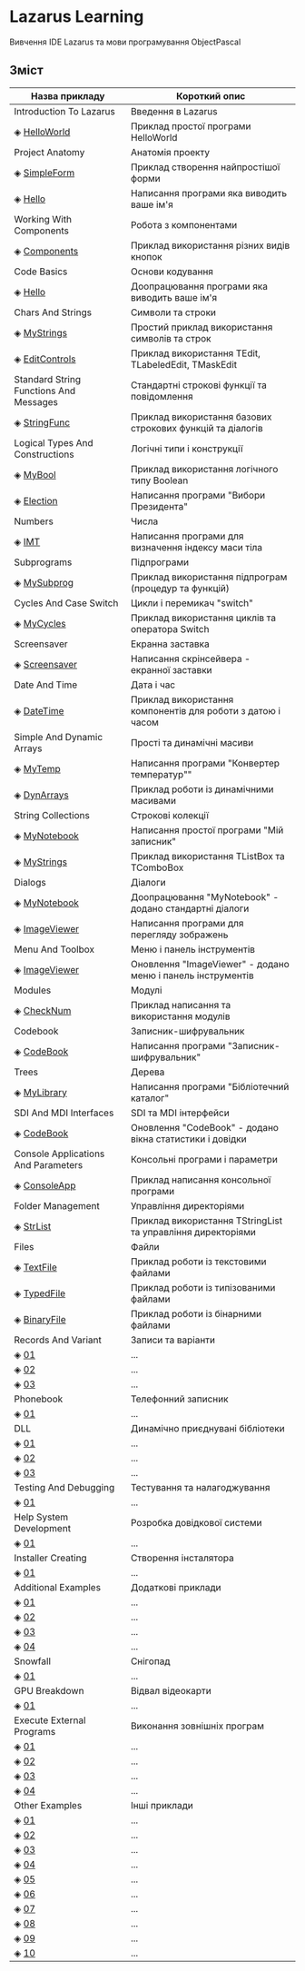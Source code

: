 # Lazarus Learning

Вивчення IDE Lazarus та мови програмування ObjectPascal

## Зміст

<table>
    <!-- Заголовок -->
    <thead>
        <tr>
            <th>Назва прикладу</th>
            <th>Короткий опис</th>
        </tr>
    </thead>
    <!-- Тіло таблиці -->
    <tbody align="left">
        <!-- Introduction To Lazarus -->
        <tr> <td>Introduction To Lazarus</td>
             <td>Введення в Lazarus</td> </tr>
        <tr> <td>&#9672; <a href="/01_Introduction_To_Lazarus/01">HelloWorld</a></td>
             <td>Приклад простої програми HelloWorld</td> </tr>
        <!-- Project Anatomy -->
        <tr> <td>Project Anatomy</td>
             <td>Анатомія проекту</td> </tr>
        <tr> <td>&#9672; <a href="/02_Project_Anatomy/01">SimpleForm</a></td>
             <td>Приклад створення найпростішої форми</td> </tr>
        <tr> <td>&#9672; <a href="/02_Project_Anatomy/02">Hello</a></td>
             <td>Написання програми яка виводить ваше ім'я</td> </tr>
        <!-- Working With Components -->
        <tr> <td>Working With Components</td>
             <td>Робота з компонентами</td> </tr>
        <tr> <td>&#9672; <a href="/03_Working_With_Components/01">Components</a></td>
             <td>Приклад використання різних видів кнопок</td> </tr>
        <!-- Code Basics -->
        <tr> <td>Code Basics</td>
             <td>Основи кодування</td> </tr>
        <tr> <td>&#9672; <a href="/04_Code_Basics/01">Hello</a></td>
             <td>Доопрацювання програми яка виводить ваше ім'я</td> </tr>
        <!-- Chars And Strings -->
        <tr> <td>Chars And Strings</td>
             <td>Символи та строки</td> </tr>
        <tr> <td>&#9672; <a href="/05_Chars_And_Strings/01">MyStrings</a></td>
             <td>Простий приклад використання символів та строк</td> </tr>
        <tr> <td>&#9672; <a href="/05_Chars_And_Strings/02">EditControls</a></td>
             <td>Приклад використання TEdit, TLabeledEdit, TMaskEdit</td> </tr>
        <!-- Standard String Functions And Messages -->
        <tr> <td>Standard String Functions And Messages</td>
             <td>Стандартні строкові функції та повідомлення</td> </tr>
        <tr> <td>&#9672; <a href="/06_Standard_String_Functions_And_Messages/01">StringFunc</a></td>
             <td>Приклад використання базових строкових функцій та діалогів</td> </tr>
        <!-- Logical Types And Constructions -->
        <tr> <td>Logical Types And Constructions</td>
             <td>Логічні типи і конструкції</td> </tr>
        <tr> <td>&#9672; <a href="/07_Logical_Types_And_Constructions/01">MyBool</a></td>
             <td>Приклад використання логічного типу Boolean</td> </tr>
        <tr> <td>&#9672; <a href="/07_Logical_Types_And_Constructions/02">Election</a></td>
             <td>Написання програми "Вибори Президента"</td> </tr>
        <!-- Numbers -->
        <tr> <td>Numbers</td>
             <td>Числа</td> </tr>
        <tr> <td>&#9672; <a href="/08_Numbers/01">IMT</a></td>
             <td>Написання програми для визначення індексу маси тіла</td> </tr>
        <!-- Subprograms -->
        <tr> <td>Subprograms</td>
             <td>Підпрограми</td> </tr>
        <tr> <td>&#9672; <a href="/09_Subprograms/01">MySubprog</a></td>
             <td>Приклад використання підпрограм (процедур та функцій)</td> </tr>
        <!-- Cycles And Case Switch -->
        <tr> <td>Cycles And Case Switch</td>
             <td>Цикли і перемикач "switch"</td> </tr>
        <tr> <td>&#9672; <a href="/10_Cycles_And_Case_Switch/01">MyCycles</a></td>
             <td>Приклад використання циклів та оператора Switch</td> </tr>
        <!-- Screensaver -->
        <tr> <td>Screensaver</td>
             <td>Екранна заставка</td> </tr>
        <tr> <td>&#9672; <a href="/11_Screensaver/01">Screensaver</a></td>
             <td>Написання скрінсейвера - екранної заставки</td> </tr>
        <!-- Date And Time -->
        <tr> <td>Date And Time</td>
             <td>Дата і час</td> </tr>
        <tr> <td>&#9672; <a href="/12_Date_And_Time/01">DateTime</a></td>
             <td>Приклад використання компонентів для роботи з датою і часом</td> </tr>
        <!-- Simple And Dynamic Arrays -->
        <tr> <td>Simple And Dynamic Arrays</td>
             <td>Прості та динамічні масиви</td> </tr>
        <tr> <td>&#9672; <a href="/13_Simple_And_Dynamic_Arrays/01">MyTemp</a></td>
             <td>Написання програми "Конвертер температур""</td> </tr>
        <tr> <td>&#9672; <a href="/13_Simple_And_Dynamic_Arrays/02">DynArrays</a></td>
             <td>Приклад роботи із динамічними масивами</td> </tr>
        <!-- String Collections -->
        <tr> <td>String Collections</td>
             <td>Строкові колекції</td> </tr>
        <tr> <td>&#9672; <a href="/14_String_Collections/01">MyNotebook</a></td>
             <td>Написання простої програми "Мій записник"</td> </tr>
        <tr> <td>&#9672; <a href="/14_String_Collections/02">MyStrings</a></td>
             <td>Приклад використання TListBox та TComboBox</td> </tr>
        <!-- Dialogs -->
        <tr> <td>Dialogs</td>
             <td>Діалоги</td> </tr>
        <tr> <td>&#9672; <a href="/15_Dialogs/01">MyNotebook</a></td>
             <td>Доопрацювання "MyNotebook" - додано стандартні діалоги</td> </tr>
        <tr> <td>&#9672; <a href="/15_Dialogs/02">ImageViewer</a></td>
             <td>Написання програми для перегляду зображень</td> </tr>
        <!-- Menu And Toolbox -->
        <tr> <td>Menu And Toolbox</td>
             <td>Меню і панель інструментів</td> </tr>
        <tr> <td>&#9672; <a href="/16_Menu_And_Toolbox/01">ImageViewer</a></td>
             <td>Оновлення "ImageViewer" - додано меню і панель інструментів</td> </tr>
        <!-- Modules -->
        <tr> <td>Modules</td>
             <td>Модулі</td> </tr>
        <tr> <td>&#9672; <a href="/17_Modules/01">CheckNum</a></td>
             <td>Приклад написання та використання модулів</td> </tr>
        <!-- Codebook -->
        <tr> <td>Codebook</td>
             <td>Записник-шифрувальник</td> </tr>
        <tr> <td>&#9672; <a href="/18_Codebook/01">CodeBook</a></td>
             <td>Написання програми "Записник-шифрувальник"</td> </tr>
        <!-- Trees -->
        <tr> <td>Trees</td>
             <td>Дерева</td> </tr>
        <tr> <td>&#9672; <a href="/19_Trees/01">MyLibrary</a></td>
             <td>Написання програми "Бібліотечний каталог"</td> </tr>
        <!-- SDI And MDI Interfaces -->
        <tr> <td>SDI And MDI Interfaces</td>
             <td>SDI та MDI інтерфейси</td> </tr>
        <tr> <td>&#9672; <a href="/20_SDI_And_MDI_Interfaces/01">CodeBook</a></td>
             <td>Оновлення "CodeBook" - додано вікна статистики і довідки</td> </tr>
        <!-- Console Applications And Parameters -->
        <tr> <td>Console Applications And Parameters</td>
             <td>Консольні програми і параметри</td> </tr>
        <tr> <td>&#9672; <a href="/21_Console_Applications_And_Parameters/01">ConsoleApp</a></td>
             <td>Приклад написання консольної програми</td> </tr>
        <!-- Folder Management -->
        <tr> <td>Folder Management</td>
             <td>Управління директоріями</td> </tr>
        <tr> <td>&#9672; <a href="/22_Folder_Management/01">StrList</a></td>
             <td>Приклад використання TStringList та управління директоріями</td> </tr>
        <!-- Files -->
        <tr> <td>Files</td>
             <td>Файли</td> </tr>
        <tr> <td>&#9672; <a href="/23_Files/01">TextFile</a></td>
             <td>Приклад роботи із текстовими файлами</td> </tr>
        <tr> <td>&#9672; <a href="/23_Files/02">TypedFile</a></td>
             <td>Приклад роботи із типізованими файлами</td> </tr>
        <tr> <td>&#9672; <a href="/23_Files/03">BinaryFile</a></td>
             <td>Приклад роботи із бінарними файлами</td> </tr>
        <!-- Records And Variant -->
        <tr> <td>Records And Variant</td>
             <td>Записи та варіанти</td> </tr>
        <tr> <td>&#9672; <a href="/24_Records_And_Variant/01">01</a></td>
             <td> ... </td> </tr>
        <tr> <td>&#9672; <a href="/24_Records_And_Variant/02">02</a></td>
             <td> ... </td> </tr>
        <tr> <td>&#9672; <a href="/24_Records_And_Variant/03">03</a></td>
             <td> ... </td> </tr>
        <!-- Phonebook -->
        <tr> <td>Phonebook</td>
             <td>Телефонний записник</td> </tr>
        <tr> <td>&#9672; <a href="/25_Phonebook/01">01</a></td>
             <td> ... </td> </tr>
        <!-- DLL -->
        <tr> <td>DLL</td>
             <td>Динамічно приєднувані бібліотеки</td> </tr>
        <tr> <td>&#9672; <a href="/26_DLL/01">01</a></td>
             <td> ... </td> </tr>
        <tr> <td>&#9672; <a href="/26_DLL/02">02</a></td>
             <td> ... </td> </tr>
        <tr> <td>&#9672; <a href="/26_DLL/03">03</a></td>
             <td> ... </td> </tr>
        <!-- Testing And Debugging -->
        <tr> <td>Testing And Debugging</td>
             <td>Тестування та налагоджування</td> </tr>
        <tr> <td>&#9672; <a href="/27_Testing_And_Debugging/01">01</a></td>
             <td> ... </td> </tr>
        <!-- Help System Development -->
        <tr> <td>Help System Development</td>
             <td>Розробка довідкової системи</td> </tr>
        <tr> <td>&#9672; <a href="/28_Help_System_Development/01">01</a></td>
             <td> ... </td> </tr>
        <!-- Installer Creating -->
        <tr> <td>Installer Creating</td>
             <td>Створення інсталятора</td> </tr>
        <tr> <td>&#9672; <a href="/29_Installer_Creating/01">01</a></td>
             <td> ... </td> </tr>
        <!-- Additional Examples -->
        <tr> <td>Additional Examples</td>
             <td>Додаткові приклади</td> </tr>
        <tr> <td>&#9672; <a href="/30_Additional_Examples/01">01</a></td>
             <td> ... </td> </tr>
        <tr> <td>&#9672; <a href="/30_Additional_Examples/02">02</a></td>
             <td> ... </td> </tr>
        <tr> <td>&#9672; <a href="/30_Additional_Examples/03">03</a></td>
             <td> ... </td> </tr>
        <tr> <td>&#9672; <a href="/30_Additional_Examples/04">04</a></td>
             <td> ... </td> </tr>
        <!-- Snowfall -->
        <tr> <td>Snowfall</td>
             <td>Снігопад</td> </tr>
        <tr> <td>&#9672; <a href="/31_Snowfall/01">01</a></td>
             <td> ... </td> </tr>
        <!-- GPU Breakdown -->
        <tr> <td>GPU Breakdown</td>
             <td>Відвал відеокарти</td> </tr>
        <tr> <td>&#9672; <a href="/32_GPU_Breakdown/01">01</a></td>
             <td> ... </td> </tr>
        <!-- Execute External Programs -->
        <tr> <td>Execute External Programs</td>
             <td>Виконання зовнішніх програм</td> </tr>
        <tr> <td>&#9672; <a href="/33_Execute_External_Programs/01">01</a></td>
             <td> ... </td> </tr>
        <tr> <td>&#9672; <a href="/33_Execute_External_Programs/02">02</a></td>
             <td> ... </td> </tr>
        <tr> <td>&#9672; <a href="/33_Execute_External_Programs/03">03</a></td>
             <td> ... </td> </tr>
        <tr> <td>&#9672; <a href="/33_Execute_External_Programs/04">04</a></td>
             <td> ... </td> </tr>
        <!-- Other Examples -->
        <tr> <td>Other Examples</td>
             <td>Інші приклади</td> </tr>
        <tr> <td>&#9672; <a href="/34_Other_Examples/01">01</a></td>
             <td> ... </td> </tr>
        <tr> <td>&#9672; <a href="/34_Other_Examples/02">02</a></td>
             <td> ... </td> </tr>
        <tr> <td>&#9672; <a href="/34_Other_Examples/03">03</a></td>
             <td> ... </td> </tr>
        <tr> <td>&#9672; <a href="/34_Other_Examples/04">04</a></td>
             <td> ... </td> </tr>
        <tr> <td>&#9672; <a href="/34_Other_Examples/05">05</a></td>
             <td> ... </td> </tr>
        <tr> <td>&#9672; <a href="/34_Other_Examples/06">06</a></td>
             <td> ... </td> </tr>
        <tr> <td>&#9672; <a href="/34_Other_Examples/07">07</a></td>
             <td> ... </td> </tr>
        <tr> <td>&#9672; <a href="/34_Other_Examples/08">08</a></td>
             <td> ... </td> </tr>
        <tr> <td>&#9672; <a href="/34_Other_Examples/09">09</a></td>
             <td> ... </td> </tr>
        <tr> <td>&#9672; <a href="/34_Other_Examples/10">10</a></td>
             <td> ... </td> </tr>
    </tbody>
</table>
